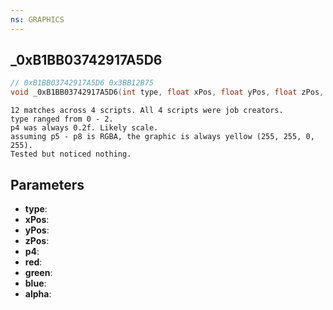 ```yaml
---
ns: GRAPHICS
---
```

## _0xB1BB03742917A5D6

```c
// 0xB1BB03742917A5D6 0x3BB12B75
void _0xB1BB03742917A5D6(int type, float xPos, float yPos, float zPos, float p4, int red, int green, int blue, int alpha);
```

```
12 matches across 4 scripts. All 4 scripts were job creators.  
type ranged from 0 - 2.  
p4 was always 0.2f. Likely scale.  
assuming p5 - p8 is RGBA, the graphic is always yellow (255, 255, 0, 255).  
Tested but noticed nothing.  
```

## Parameters
* **type**: 
* **xPos**: 
* **yPos**: 
* **zPos**: 
* **p4**: 
* **red**: 
* **green**: 
* **blue**: 
* **alpha**: 

